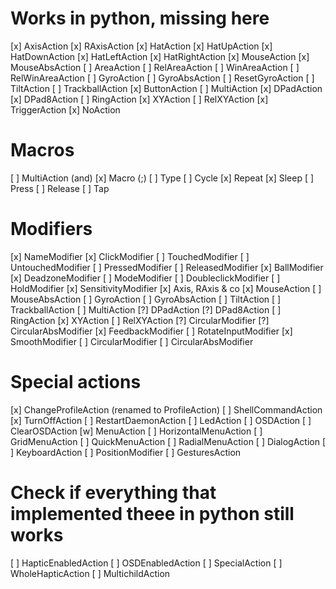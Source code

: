 Works in python, missing here
=============================

[x] AxisAction
[x] RAxisAction
[x] HatAction
[x] HatUpAction
[x] HatDownAction
[x] HatLeftAction
[x] HatRightAction
[x] MouseAction
[x] MouseAbsAction
[ ] AreaAction
[ ] RelAreaAction
[ ] WinAreaAction
[ ] RelWinAreaAction
[ ] GyroAction
[ ] GyroAbsAction
[ ] ResetGyroAction
[ ] TiltAction
[ ] TrackballAction
[x] ButtonAction
[ ] MultiAction
[x] DPadAction
[x] DPad8Action
[ ] RingAction
[x] XYAction
[ ] RelXYAction
[x] TriggerAction
[x] NoAction

Macros
=========
[ ] MultiAction (and)
[x] Macro (;)
[ ] Type
[ ] Cycle
[x] Repeat
[x] Sleep
[ ] Press
[ ] Release
[ ] Tap

Modifiers
=========
[x] NameModifier
[x] ClickModifier
[ ] TouchedModifier
[ ] UntouchedModifier
[ ] PressedModifier
[ ] ReleasedModifier
[x] BallModifier
[x] DeadzoneModifier
[ ] ModeModifier
[ ] DoubleclickModifier
[ ] HoldModifier
[x] SensitivityModifier
	[x] Axis, RAxis & co
	[x] MouseAction
	[ ] MouseAbsAction
	[ ] GyroAction
	[ ] GyroAbsAction
	[ ] TiltAction
	[ ] TrackballAction
	[ ] MultiAction
	[?] DPadAction
	[?] DPad8Action
	[ ] RingAction
	[x] XYAction
	[ ] RelXYAction
	[?] CircularModifier
	[?] CircularAbsModifier
[x] FeedbackModifier
[ ] RotateInputModifier
[x] SmoothModifier
[ ] CircularModifier
[ ] CircularAbsModifier


Special actions
===============
[x] ChangeProfileAction (renamed to ProfileAction)
[ ] ShellCommandAction
[x] TurnOffAction
[ ] RestartDaemonAction
[ ] LedAction
[ ] OSDAction
[ ] ClearOSDAction
[w] MenuAction
[ ] HorizontalMenuAction
[ ] GridMenuAction
[ ] QuickMenuAction
[ ] RadialMenuAction
[ ] DialogAction
[ ] KeyboardAction
[ ] PositionModifier
[ ] GesturesAction


Check if everything that implemented theee in python still works
================================================================
[ ] HapticEnabledAction
[ ] OSDEnabledAction
[ ] SpecialAction
[ ] WholeHapticAction
[ ] MultichildAction
